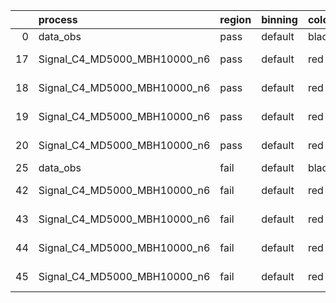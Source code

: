 |    | process                      | region   | binning   | color   | process_type   |   scale | variation   | source_filename                                                       | source_histname    | alias                        | title     |   combine_idx |     lnN |   shapes | syst_type   | direction   | variation_alias   |
|---:|:-----------------------------|:---------|:----------|:--------|:---------------|--------:|:------------|:----------------------------------------------------------------------|:-------------------|:-----------------------------|:----------|--------------:|--------:|---------:|:------------|:------------|:------------------|
|  0 | data_obs                     | pass     | default   | black   | DATA           |       1 | nominal     | ./histograms_for_2DAlphabet_v18//BH_Data.root                         | hpass              | Data                         | Data      |           nan | nan     |      nan | nan         | nan         | nan               |
| 17 | Signal_C4_MD5000_MBH10000_n6 | pass     | default   | red     | SIGNAL         |       1 | lumi        | ./histograms_for_2DAlphabet_v18//BH_Signal_C4_MD5000_MBH10000_n6.root | hpass              | Signal_C4_MD5000_MBH10000_n6 | BH signal |           nan |   1.016 |      nan | lnN         | nan         | nan               |
| 18 | Signal_C4_MD5000_MBH10000_n6 | pass     | default   | red     | SIGNAL         |       1 | SVM         | ./histograms_for_2DAlphabet_v18//BH_Signal_C4_MD5000_MBH10000_n6.root | hpass_SVMsyst_up   | Signal_C4_MD5000_MBH10000_n6 | BH signal |           nan | nan     |        1 | shapes      | Up          | SVMsyst           |
| 19 | Signal_C4_MD5000_MBH10000_n6 | pass     | default   | red     | SIGNAL         |       1 | SVM         | ./histograms_for_2DAlphabet_v18//BH_Signal_C4_MD5000_MBH10000_n6.root | hpass_SVMsyst_down | Signal_C4_MD5000_MBH10000_n6 | BH signal |           nan | nan     |        1 | shapes      | Down        | SVMsyst           |
| 20 | Signal_C4_MD5000_MBH10000_n6 | pass     | default   | red     | SIGNAL         |       1 | nominal     | ./histograms_for_2DAlphabet_v18//BH_Signal_C4_MD5000_MBH10000_n6.root | hpass              | Signal_C4_MD5000_MBH10000_n6 | BH signal |           nan | nan     |      nan | nan         | nan         | nan               |
| 25 | data_obs                     | fail     | default   | black   | DATA           |       1 | nominal     | ./histograms_for_2DAlphabet_v18//BH_Data.root                         | hfail              | Data                         | Data      |           nan | nan     |      nan | nan         | nan         | nan               |
| 42 | Signal_C4_MD5000_MBH10000_n6 | fail     | default   | red     | SIGNAL         |       1 | lumi        | ./histograms_for_2DAlphabet_v18//BH_Signal_C4_MD5000_MBH10000_n6.root | hfail              | Signal_C4_MD5000_MBH10000_n6 | BH signal |           nan |   1.016 |      nan | lnN         | nan         | nan               |
| 43 | Signal_C4_MD5000_MBH10000_n6 | fail     | default   | red     | SIGNAL         |       1 | SVM         | ./histograms_for_2DAlphabet_v18//BH_Signal_C4_MD5000_MBH10000_n6.root | hfail_SVMsyst_up   | Signal_C4_MD5000_MBH10000_n6 | BH signal |           nan | nan     |        1 | shapes      | Up          | SVMsyst           |
| 44 | Signal_C4_MD5000_MBH10000_n6 | fail     | default   | red     | SIGNAL         |       1 | SVM         | ./histograms_for_2DAlphabet_v18//BH_Signal_C4_MD5000_MBH10000_n6.root | hfail_SVMsyst_down | Signal_C4_MD5000_MBH10000_n6 | BH signal |           nan | nan     |        1 | shapes      | Down        | SVMsyst           |
| 45 | Signal_C4_MD5000_MBH10000_n6 | fail     | default   | red     | SIGNAL         |       1 | nominal     | ./histograms_for_2DAlphabet_v18//BH_Signal_C4_MD5000_MBH10000_n6.root | hfail              | Signal_C4_MD5000_MBH10000_n6 | BH signal |           nan | nan     |      nan | nan         | nan         | nan               |